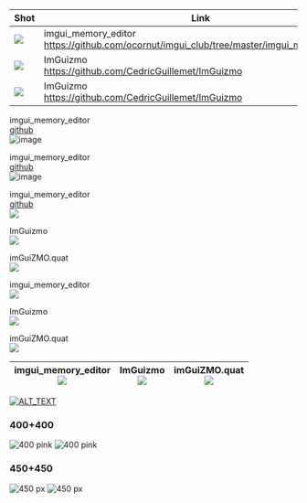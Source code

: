 | Shot | Link |
|----|----|
| ![](https://user-images.githubusercontent.com/8225057/96700877-39bf7880-1390-11eb-90f7-3d0b56c08bab.png) |imgui_memory_editor<BR>https://github.com/ocornut/imgui_club/tree/master/imgui_memory_editor |
| ![](https://user-images.githubusercontent.com/8225057/96697854-ac2e5980-138c-11eb-916f-3e2f579c9864.png) |ImGuizmo<BR>https://github.com/CedricGuillemet/ImGuizmo | 
| ![](https://user-images.githubusercontent.com/8225057/96697854-ac2e5980-138c-11eb-916f-3e2f579c9864.png) |ImGuizmo<BR>https://github.com/CedricGuillemet/ImGuizmo | 

imgui_memory_editor<BR>
[github](https://github.com/ocornut/imgui_club/tree/master/imgui_memory_editor)<BR>
![image](https://user-images.githubusercontent.com/8225057/96700877-39bf7880-1390-11eb-90f7-3d0b56c08bab.png)

imgui_memory_editor<BR>
[github](https://github.com/ocornut/imgui_club/tree/master/imgui_memory_editor)<BR>
![image](https://user-images.githubusercontent.com/8225057/96700877-39bf7880-1390-11eb-90f7-3d0b56c08bab.png)


imgui_memory_editor<BR>
[github](https://github.com/ocornut/imgui_club/tree/master/imgui_memory_editor)<BR>
![](https://user-images.githubusercontent.com/8225057/96697720-85702300-138c-11eb-87b2-65d2202d2a0e.png)

ImGuizmo<BR>[![](https://user-images.githubusercontent.com/8225057/96697854-ac2e5980-138c-11eb-916f-3e2f579c9864.png)](https://github.com/CedricGuillemet/ImGuizmo)

imGuiZMO.quat<BR>[![](https://user-images.githubusercontent.com/8225057/96698222-26f77480-138d-11eb-9c71-d376d72f26fc.png)](https://github.com/BrutPitt/imGuIZMO.quat)


imgui_memory_editor<BR>[![](https://user-images.githubusercontent.com/8225057/96697720-85702300-138c-11eb-87b2-65d2202d2a0e.png)](https://github.com/ocornut/imgui_club/tree/master/imgui_memory_editor)

ImGuizmo<BR>[![](https://user-images.githubusercontent.com/8225057/96697854-ac2e5980-138c-11eb-916f-3e2f579c9864.png)](https://github.com/CedricGuillemet/ImGuizmo)

imGuiZMO.quat<BR>[![](https://user-images.githubusercontent.com/8225057/96698222-26f77480-138d-11eb-9c71-d376d72f26fc.png)](https://github.com/BrutPitt/imGuIZMO.quat)

| imgui_memory_editor<BR>[![](https://user-images.githubusercontent.com/8225057/96697720-85702300-138c-11eb-87b2-65d2202d2a0e.png)](https://github.com/ocornut/imgui_club/tree/master/imgui_memory_editor) | ImGuizmo<BR>[![](https://user-images.githubusercontent.com/8225057/96697854-ac2e5980-138c-11eb-916f-3e2f579c9864.png)](https://github.com/CedricGuillemet/ImGuizmo) | imGuiZMO.quat<BR>[![](https://user-images.githubusercontent.com/8225057/96698222-26f77480-138d-11eb-9c71-d376d72f26fc.png)](https://github.com/BrutPitt/imGuIZMO.quat) |
|---|---|---|


[![ALT_TEXT](THUMBNAIL)](TARGET_URL)

### 400+400
![400 pink](https://user-images.githubusercontent.com/8225057/96697256-ffec7300-138b-11eb-910d-1a8544fed58e.png) ![400 pink](https://user-images.githubusercontent.com/8225057/96697256-ffec7300-138b-11eb-910d-1a8544fed58e.png)

### 450+450
![450 px](https://user-images.githubusercontent.com/8225057/96697042-bef45e80-138b-11eb-92ce-6a39afc4dada.png) ![450 px](https://user-images.githubusercontent.com/8225057/96697042-bef45e80-138b-11eb-92ce-6a39afc4dada.png)

